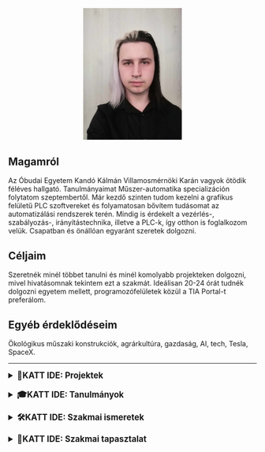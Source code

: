 <div style="text-align: center;">
    <img src="./profile.jpg" alt="Profilkép" width="200">
</div>

## Magamról
Az Óbudai Egyetem Kandó Kálmán Villamosmérnöki Karán vagyok ötödik féléves hallgató. Tanulmányaimat Műszer-automatika specializáción folytatom szeptembertől. Már kezdő szinten tudom kezelni a grafikus felületű PLC szoftvereket és folyamatosan bővítem tudásomat az automatizálási rendszerek terén. Mindig is érdekelt a vezérlés-, szabályozás-, irányítástechnika, illetve a PLC-k, így otthon is foglalkozom velük. Csapatban és önállóan egyaránt szeretek dolgozni.

## Céljaim
Szeretnék minél többet tanulni és minél komolyabb projekteken dolgozni, mivel hivatásomnak tekintem ezt a szakmát. Ideálisan 20-24 órát tudnék dolgozni egyetem mellett, programozófelületek közül a TIA Portal-t preferálom.

## Egyéb érdeklődéseim
Ökológikus műszaki konstrukciók, agrárkultúra, gazdaság, AI, tech, Tesla, SpaceX.

---
<details>
  <summary style="font-size: 1.2em;"><strong>📂KATT IDE:  Projektek</strong></summary>
  <details>
    <summary style="font-size: 1.1em;">⚙️ <strong>Projekt 1: Automata Csomag Ellenörző</strong></summary>
    <p>Karácsonyfadíszek ellenőrzése. Egy rekeszben 4 dísz, ha 0 vagy 4 darab piros színű jutott, akkor rossz a csomag, különben jó. 
    Tömbfeltöltés FIFO módszerrel, állapotjelzés 4 díszenként.</p>
    <iframe src="./karacsonyfadisz_feladat.pdf" width="100%" height="600px">
    A böngésződ nem támogatja a PDF-ek megjelenítését. Kattints <a href="./karacsonyfadisz_feladat.pdf">ide</a> a letöltéshez.
  </iframe>
  </details>
    <details>
    <summary style="font-size: 1.1em;">📊 <strong>Projekt 2: Félautomata mérleg</strong></summary>
    <p>4 Mért érték tárolása, és visszajelzés mozgó átlag alapján. Ha az átlag <0.8 vagy >1.2 akkor nem megfelelő, ezért a 4 következő értékig piros visszajelzés, és nem történik kiértékelés. Tömbfeltöltés FIFO módszerrel, potméter skálázás és beolvasás.</p>
    <iframe src="./felautomata_merleg_feladat.pdf" width="100%" height="600px">
    A böngésződ nem támogatja a PDF-ek megjelenítését. Kattints <a href="./felautomata_merleg_feladat.pdf">ide</a> a letöltéshez.
  </iframe>
  </details>
</details>
        
<br>

<details>
  <summary style="font-size: 1.2em;"><strong>🎓KATT IDE:  Tanulmányok</strong></summary>
  <ul>
    <li><strong>Egyetem:</strong> Óbudai Egyetem Kandó Kálmán Villamos Kar (2022/1 – jelenleg)</li>
    <li><strong>Szakközépiskola:</strong> Bolyai János Műszaki Technikum és Kollégium
      <ul>
        <li>2021 – 2022: Elektronikai technikus OKJ tanfolyam</li>
        <li>2016 – 2021: Elektrotechnikai tanulmányok</li>
      </ul>
    </li>
    <li><strong>Általános Iskola:</strong> Jókai Mór Általános iskola (2008 – 2016)</li>
  </ul>
</details>

<br>

<details>
  <summary style="font-size: 1.2em;"><strong>🛠KATT IDE:  Szakmai ismeretek</strong></summary>
  <ul>
    <li>Elektronikai alkatrészek ismerete, kapcsolási rajzok- és áramkörök készítése</li>
    <li>Elektronikai áramkörök hibakeresésében, javításában szerzett gyakorlat</li>
    <li>Haladó szintű C++, Assembly és Python</li>
    <li>Számos PLC szoftver alapszintű ismerete (TIA Portal, CX-Programmer, e!Cockpit, Zelio, Xlogic)</li>
  </ul>
</details>

<br>

<details>
  <summary style="font-size: 1.2em;"><strong>💼KATT IDE:  Szakmai tapasztalat</strong></summary>
  <ul>
    <li><strong>Szakmai gyakorlat:</strong> Radiophonia (2019. 06. – 2019. 07.)
      <br>Feladatok: Légvédelmi szirénák dobozainak összeszerelése, elektronikai diagnosztizálás, CNC gépkezelés, mérések.
    </li>
  </ul>
</details>
